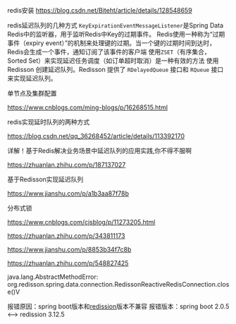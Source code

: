 


redis安装
https://blog.csdn.net/Biteht/article/details/128548659

redis延迟队列的几种方式 `KeyExpirationEventMessageListener`是Spring Data Redis中的监听器，用于监听Redis中Key的过期事件。 Redis使用一种称为“过期事件（expiry event）”的机制来处理键的过期。当一个键的过期时间到达时，Redis会生成一个事件，通知订阅了该事件的客户端 使用`ZSET`（有序集合，Sorted Set）来实现延迟任务调度（如订单超时取消）是一种有效的方法 使用 Redisson 创建延迟队列。Redisson 提供了 `RDelayedQueue` 接口和 `RQueue` 接口来实现延迟队列。



单节点及集群配置

https://www.cnblogs.com/ming-blogs/p/16268515.html

redis实现延时队列的两种方式

https://blog.csdn.net/qq_36268452/article/details/113392170

详解！基于Redis解决业务场景中延迟队列的应用实践,你不得不服啊

https://zhuanlan.zhihu.com/p/187137027

基于Redisson实现延迟队列

https://www.jianshu.com/p/a1b3aa87f78b

分布式锁

https://www.cnblogs.com/cjsblog/p/11273205.html





https://zhuanlan.zhihu.com/p/343811173

https://www.jianshu.com/p/8853b34f7c8b

https://zhuanlan.zhihu.com/p/548827425



java.lang.AbstractMethodError: org.redisson.spring.data.connection.RedissonReactiveRedisConnection.close()V

报错原因：spring boot版本和[redission](https://so.csdn.net/so/search?q=redission&spm=1001.2101.3001.7020)版本不兼容
报错版本：spring boot 2.0.5   <-->  redission 3.12.5